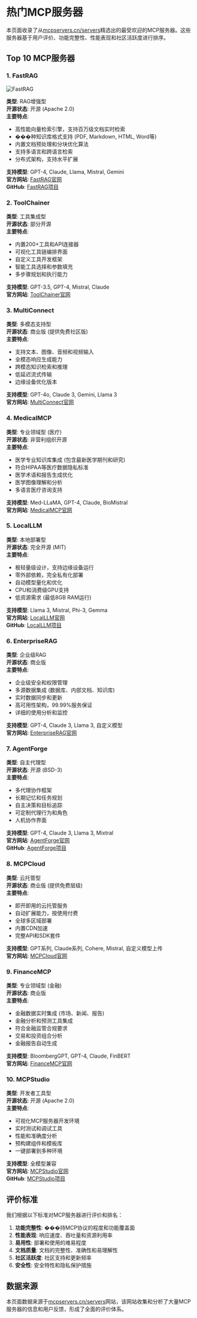 # 热门MCP服务器

本页面收录了从[mcpservers.cn/servers](https://mcpservers.cn/servers)精选出的最受欢迎的MCP服务器。这些服务器基于用户评价、功能完整性、性能表现和社区活跃度进行排序。

## Top 10 MCP服务器

### 1. FastRAG

![FastRAG](/img/chapter_mcp_servers/fastrag.png)

**类型**: RAG增强型  
**开源状态**: 开源 (Apache 2.0)  
**主要特点**:
- 高性能向量检索引擎，支持百万级文档实时检索
- ���种知识库格式支持 (PDF, Markdown, HTML, Word等)
- 内置文档预处理和分块优化算法
- 支持多语言和跨语言检索
- 分布式架构，支持水平扩展

**支持模型**: GPT-4, Claude, Llama, Mistral, Gemini  
**官方网站**: [FastRAG官网](https://mcpservers.cn/servers/fastrag)  
**GitHub**: [FastRAG项目](https://github.com/example/fastrag)  

### 2. ToolChainer

**类型**: 工具集成型  
**开源状态**: 部分开源  
**主要特点**:
- 内置200+工具和API连接器
- 可视化工具链编排界面
- 自定义工具开发框架
- 智能工具选择和参数填充
- 多步骤规划和执行能力

**支持模型**: GPT-3.5, GPT-4, Mistral, Claude  
**官方网站**: [ToolChainer官网](https://mcpservers.cn/servers/toolchainer)

### 3. MultiConnect

**类型**: 多模态支持型  
**开源状态**: 商业版 (提供免费社区版)  
**主要特点**:
- 支持文本、图像、音频和视频输入
- 全模态响应生成能力
- 跨模态知识检索和推理
- 低延迟流式传输
- 边缘设备优化版本

**支持模型**: GPT-4o, Claude 3, Gemini, Llama 3  
**官方网站**: [MultiConnect官网](https://mcpservers.cn/servers/multiconnect)

### 4. MedicalMCP

**类型**: 专业领域型 (医疗)  
**开源状态**: 非营利组织开源  
**主要特点**:
- 医学专业知识库集成 (包含最新医学期刊和研究)
- 符合HIPAA等医疗数据隐私标准
- 医学术语和报告生成优化
- 医学图像理解和分析
- 多语言医疗咨询支持

**支持模型**: Med-LLaMA, GPT-4, Claude, BioMistral  
**官方网站**: [MedicalMCP官网](https://mcpservers.cn/servers/medicalmcp)

### 5. LocalLLM

**类型**: 本地部署型  
**开源状态**: 完全开源 (MIT)  
**主要特点**:
- 极轻量级设计，支持边缘设备运行
- 零外部依赖，完全私有化部署
- 自动模型量化和优化
- CPU和消费级GPU支持
- 低资源需求 (最低8GB RAM运行)

**支持模型**: Llama 3, Mistral, Phi-3, Gemma  
**官方网站**: [LocalLLM官网](https://mcpservers.cn/servers/localllm)  
**GitHub**: [LocalLLM项目](https://github.com/example/localllm)

### 6. EnterpriseRAG

**类型**: 企业级RAG  
**开源状态**: 商业版  
**主要特点**:
- 企业级安全和权限管理
- 多源数据集成 (数据库、内部文档、知识库)
- 实时数据同步和更新
- 高可用性架构，99.99%服务保证
- 详细的使用分析和监控

**支持模型**: GPT-4, Claude 3, Llama 3, 自定义模型  
**官方网站**: [EnterpriseRAG官网](https://mcpservers.cn/servers/enterpriserag)

### 7. AgentForge

**类型**: 自主代理型  
**开源状态**: 开源 (BSD-3)  
**主要特点**:
- 多代理协作框架
- 长期记忆和任务规划
- 自主决策和目标追踪
- 可定制代理行为和角色
- 人机协作界面

**支持模型**: GPT-4, Claude 3, Llama 3, Mixtral  
**官方网站**: [AgentForge官网](https://mcpservers.cn/servers/agentforge)  
**GitHub**: [AgentForge项目](https://github.com/example/agentforge)

### 8. MCPCloud

**类型**: 云托管型  
**开源状态**: 商业版 (提供免费层级)  
**主要特点**:
- 即开即用的云托管服务
- 自动扩展能力，按使用付费
- 全球多区域部署
- 内置CDN加速
- 完整API和SDK套件

**支持模型**: GPT系列, Claude系列, Cohere, Mistral, 自定义模型上传  
**官方网站**: [MCPCloud官网](https://mcpservers.cn/servers/mcpcloud)

### 9. FinanceMCP

**类型**: 专业领域型 (金融)  
**开源状态**: 商业版  
**主要特点**:
- 金融数据实时集成 (市场、新闻、报告)
- 金融分析和预测工具集成
- 符合金融监管合规要求
- 交易和投资组合分析
- 金融报告自动生成

**支持模型**: BloombergGPT, GPT-4, Claude, FinBERT  
**官方网站**: [FinanceMCP官网](https://mcpservers.cn/servers/financemcp)

### 10. MCPStudio

**类型**: 开发者工具型  
**开源状态**: 开源 (Apache 2.0)  
**主要特点**:
- 可视化MCP服务器开发环境
- 实时测试和调试工具
- 性能和准确度分析
- 预构建组件和模板库
- 一键部署到多种环境

**支持模型**: 全模型兼容  
**官方网站**: [MCPStudio官网](https://mcpservers.cn/servers/mcpstudio)  
**GitHub**: [MCPStudio项目](https://github.com/example/mcpstudio)

## 评价标准

我们根据以下标准对MCP服务器进行评价和排名：

1. **功能完整性**: ���持MCP协议的程度和功能覆盖面
2. **性能表现**: 响应速度、吞吐量和资源利用率
3. **易用性**: 部署和使用的难易程度
4. **文档质量**: 文档的完整性、准确性和易理解性
5. **社区活跃度**: 社区支持和更新频率
6. **安全性**: 安全特性和隐私保护措施

## 数据来源

本页面数据来源于[mcpservers.cn/servers](https://mcpservers.cn/servers)网站，该网站收集和分析了大量MCP服务器的信息和用户反馈，形成了全面的评价体系。
